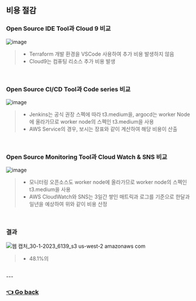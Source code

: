 ## 비용 절감

### Open Source IDE Tool과 Cloud 9 비교
![image](https://user-images.githubusercontent.com/110655823/215355622-a418fde3-5d12-4efd-a355-98547d0a90d9.png)
> - Terraform 개발 환경을 VSCode 사용하여 추가 비용 발생하지 않음
> - Cloud9는 컴퓨팅 리소스 추가 비용 발생

</br>

###  Open Source CI/CD Tool과 Code series 비교
![image](https://user-images.githubusercontent.com/110655823/215355564-14a5d1f9-81c5-4961-a6e5-32040d435528.png)
> - Jenkins는 공식 권장 스펙에 따라 t3.medium을, argocd는 worker Node에 올라가므로 worker node의 스펙인 t3.medium을 사용
> - AWS Service의 경우, 보시는 장표와 같이 계산하여 해당 비용이 산출

</br>

### Open Source Monitoring Tool과 Cloud Watch & SNS 비교
![image](https://user-images.githubusercontent.com/110655823/215355543-dad8b940-c2a8-46d1-9492-51c56b06ca4a.png)
> - 모니터링 오픈소스도 worker node에 올라가므로 worker node의 스펙인 t3.medium을 사용
> - AWS CloudWatch와 SNS는 3일간 쌓인 매트릭과 로그를 기준으로 한달과 일년을 예상하여 위와 같이 비용 산정

</br>

### 결과
![웹 캡처_30-1-2023_6139_s3 us-west-2 amazonaws com](https://user-images.githubusercontent.com/110655823/215355476-7a18775c-93e2-48cf-951c-1a153535ff69.jpeg)
> - 48.1%의 

</br>
---

### [👈 Go back](https://github.com/hyunjaebok/AWeSome_AWS_FinalProject)
